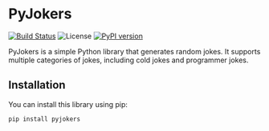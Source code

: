 # PyJokers

[![Build Status](https://github.com/tianhukj/pyjokers/actions/workflows/publish.yml/badge.svg)](https://github.com/tianhukj/pyjokers/actions)
![License](https://img.shields.io/github/license/tianhukj/pyjokers.svg)
[![PyPI version](https://badge.fury.io/py/pyjokers.svg)](https://badge.fury.io/py/pyjokers)

PyJokers is a simple Python library that generates random jokes. It supports multiple categories of jokes, including cold jokes and programmer jokes.

## Installation

You can install this library using pip:

```bash
pip install pyjokers
```
